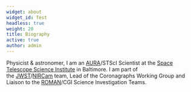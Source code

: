 ```yaml
---
widget: about
widget_id: Test
headless: true
weight: 20
title: Biography
active: true
author: admin
---
```

Physicist & astronomer, I am an [AURA](https://www.aura-astronomy.org/)/STScI Scientist at the [Space Telescope Science Institute](http://www.stsci.edu/) in Baltimore. ​I am part of the [JWST](https://www.jwst.nasa.gov/)/[NIRCam](https://jwst.stsci.edu/instrumentation/nircam) team, Lead of the Coronagraphs Working Group and Liaison to the [ROMAN](https://roman.gsfc.nasa.gov/)/CGI Science Investigation Teams.